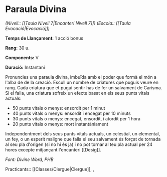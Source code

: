 # Paraula Divina

*(Nivell:: [[Taula Nivell 7|Encanteri Nivell 7]]) (Escola:: [[Taula Evocació|Evocació]])*

**Temps de Llançament:** 1 acció bonus

**Rang:** 30 u.

**Components:** V

**Duració:** Instantani

Pronuncies una paraula divina, imbuïda amb el poder que formà el món a l'alba de de la creació. Escull un nombre de criatures que puguis veure en rang. Cada criatura que et pugui sentir has de fer un salvament de Carisma. Si el falla, una criatura sofreix un efecte basat en els seus punts vitals actuals:

- 50 punts vitals o menys: ensordit per 1 minut
- 40 punts vitals o menys: ensordit i encegat per 10 minuts
- 30 punts vitals o menys: encegat, ensordit, i atordit per 1 hora
- 20 punts vitals o menys: mort instantàniament 

Independentment dels seus punts vitals actuals, un celestial, un elemental, un fey, o un esperit maligne que falla el seu salvament és forçat de tornada al seu pla d'origen (si no hi és ja) i no pot tornar al teu pla actual per 24 hores excepte mitjançant l'encanteri [[Desig]].


*Font: Divine Word, PHB*



Practicants:: [[Classes/Clergue|Clergue]], ,